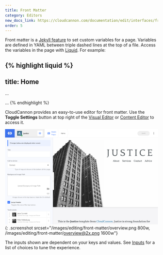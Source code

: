 ```yaml
---
title: Front Matter
category: Editors
new_docs_link: https://cloudcannon.com/documentation/edit/interfaces/front-matter-editor/
order: 5
---
```


Front matter is a [Jekyll feature](https://jekyllrb.com/docs/frontmatter/) to set custom variables for a page. Variables are defined in YAML between triple dashed lines at the top of a file. Access the variables in the page with [Liquid](https://github.com/Shopify/liquid/wiki/Liquid-for-Designers). For example:

{% highlight liquid %}
---
title: Home
---
...
<title>{% raw %}{{ page.title }}{% endraw %} - Lion Wear</title>
...
{% endhighlight %}

CloudCannon provides an easy-to-use editor for front matter. Use the **Toggle Settings** button at top right of the [Visual Editor](/editing/editors/visual-editor/) or [Content Editor](/editing/editors/content-editor/) to access it.

![CloudCannon front matter interface](/images/editing/front-matter/overview.png){: .screenshot srcset="/images/editing/front-matter/overview.png 800w, /images/editing/front-matter/overview@2x.png 1600w"}

The inputs shown are dependent on your keys and values. See [Inputs](/editing/interfaces/inputs/) for a list of choices to tune the experience.